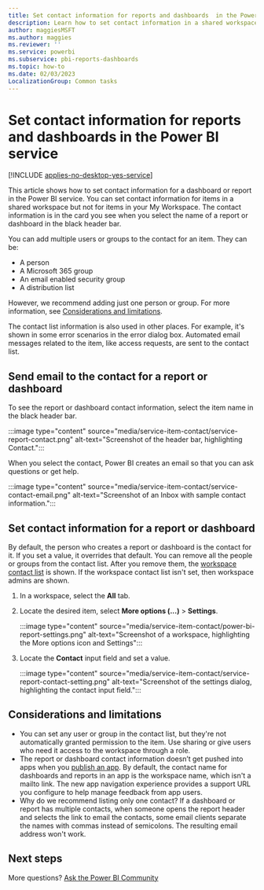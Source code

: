 ```yaml
---
title: Set contact information for reports and dashboards  in the Power BI service
description: Learn how to set contact information in a shared workspace for reports and dashboards in the Power BI service.
author: maggiesMSFT
ms.author: maggies
ms.reviewer: ''
ms.service: powerbi
ms.subservice: pbi-reports-dashboards
ms.topic: how-to
ms.date: 02/03/2023
LocalizationGroup: Common tasks
---
```

# Set contact information for reports and dashboards in the Power BI service

[!INCLUDE [applies-no-desktop-yes-service](../includes/applies-no-desktop-yes-service.md)]

This article shows how to set contact information for a dashboard or report in the Power BI service. You can set contact information for items in a shared workspace but not for items in your My Workspace. The contact information is in the card you see when you select the name of a report or dashboard in the black header bar.

You can add multiple users or groups to the contact for an item. They can be:

* A person
* A Microsoft 365 group
* An email enabled security group
* A distribution list

However, we recommend adding just one person or group. For more information, see [Considerations and limitations](#considerations-and-limitations).

The contact list information is also used in other places. For example, it's shown in some error scenarios in the error dialog box. Automated email messages related to the item, like access requests, are sent to the contact list.

## Send email to the contact for a report or dashboard

To see the report or dashboard contact information, select the item name in the black header bar.

 :::image type="content" source="media/service-item-contact/service-report-contact.png" alt-text="Screenshot of the header bar, highlighting Contact.":::

When you select the contact, Power BI creates an email so that you can ask questions or get help.

 :::image type="content" source="media/service-item-contact/service-contact-email.png" alt-text="Screenshot of an Inbox with sample contact information.":::

## Set contact information for a report or dashboard

By default, the person who creates a report or dashboard is the contact for it. If you set a value, it overrides that default. You can remove all the people or groups from the contact list. After you remove them, the [workspace contact list](../collaborate-share/service-create-the-new-workspaces.md#create-a-contact-list) is shown. If the workspace contact list isn't set, then workspace admins are shown.

1. In a workspace, select the **All** tab.
2. Locate the desired item, select **More options (...)** > **Settings**.

     :::image type="content" source="media/service-item-contact/power-bi-report-settings.png" alt-text="Screenshot of a workspace, highlighting the More options icon and Settings":::

3. Locate the **Contact** input field and set a value.

    :::image type="content" source="media/service-item-contact/service-report-contact-setting.png" alt-text="Screenshot of the settings dialog, highlighting the contact input field.":::

## Considerations and limitations

* You can set any user or group in the contact list, but they're not automatically granted permission to the item. Use sharing or give users who need it access to the workspace through a role.
* The report or dashboard contact information doesn’t get pushed into apps when you [publish an app](../collaborate-share/service-create-distribute-apps.md). By default, the contact name for dashboards and reports in an app is the workspace name, which isn't a mailto link. The new app navigation experience provides a support URL you configure to help manage feedback from app users.
* Why do we recommend listing only one contact? If a dashboard or report has multiple contacts, when someone opens the report header and selects the link to email the contacts, some email clients separate the names with commas instead of semicolons. The resulting email address won't work.

## Next steps

More questions? [Ask the Power BI Community](https://community.powerbi.com/)
